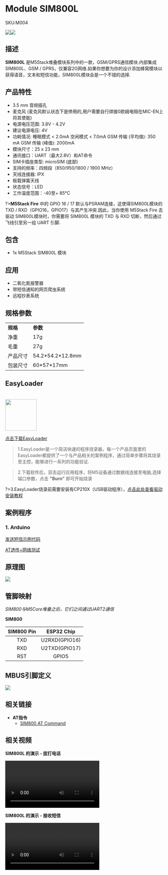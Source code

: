 # Module SIM800L

<el-tag effect="plain">SKU:M004</el-tag>

<div class="product_pic"><img src="assets/img/product_pics/module/module_sim800_01.webp"><img src="assets/img/product_pics/module/module_sim800_02.webp"></div>

## 描述

**SIM800L** 是M5Stack堆叠模块系列中的一款，GSM/GPRS通信模块.内部集成SIM800L、GSM / GPRS，仅兼容2G网络.如果你想要为你的设计添加蜂窝模块以获得语音，文本和短信功能，SIM800L模块会是一个不错的选择.

## 产品特性

- 3.5 mm 音频插孔
- 麦克风 (麦克风默认状态下是停用的,用户需要自行焊接0欧姆电阻在MIC-EN上将其使能)
- 电源电压范围: 3.8V - 4.2V
- 建议电源电压: 4V
- 功耗情况:
    睡眠模式 < 2.0mA
    空闲模式 < 7.0mA
    GSM 传输 (平均值): 350 mA
    GSM 传输 (峰值): 2000mA
- 模块尺寸：25 x 23 mm
- 通讯接口：UART（最大2.8V）和AT命令
- SIM卡插座类型: microSIM (底部)
- 支持的频率：四频段（850/950/1800 / 1900 MHz）
- 天线连接器: IPX
- 板载弹簧天线
- 状态信号：LED
- 工作温度范围：-40至+ 85°C

?>**M5Stack Fire** 中的 GPIO 16 / 17 默认与PSRAM连接，这使得SIM800L模块的TXD / RXD（GPIO16，GPIO17）与其产生冲突.因此，当你使用 M5Stack Fire 去驱动 SIM800L模块时，你需要将 SIM800L 模块的 TXD 与 RXD 切断，然后通过飞线引至另一组 UART 引脚.


## 包含

-  1x M5Stack SIM800L 模块

## 应用

-  二氧化氮报警器
-  带短信通知的网页爬虫系统
-  远程抄表系统

## 规格参数

<table>
   <tr style="font-weight:bold">
      <td>规格</td>
      <td>参数</td>
   </tr>
   <tr>
      <td>净重</td>
      <td>17g</td>
   </tr>
   <tr>
      <td>毛重</td>
      <td>27g</td>
   </tr>
   <tr>
      <td>产品尺寸</td>
      <td>54.2*54.2*12.8mm</td>
   </tr>
   <tr>
      <td>包装尺寸</td>
      <td>60*57*17mm</td>
   </tr>
 </table>

## EasyLoader

<img src="https://m5stack.oss-cn-shenzhen.aliyuncs.com/image/EasyLoader_logo.webp" width="100px" style="margin-top:20px">

<a href="https://m5stack.oss-cn-shenzhen.aliyuncs.com/EasyLoader/Windows/MODULE/EasyLoader_SIM800L_MODULE.exe"><el-button type="primary">点击下载EasyLoader</el-button></a>

>1.EasyLoader是一个简洁快速的程序烧录器，每一个产品页面里的EasyLoader都提供了一个与产品相关的案例程序，通过简单步骤将其烧录至主控，能够进行一系列的功能验证.

>2.下载软件后，双击运行应用程序，将M5设备通过数据线连接至电脑,选择端口参数，点击 **"Burn"** 即可开始烧录

?>3.EasyLoader烧录前需要安装有CP210X（USB驱动程序），[点击此处查看驱动安装教程](zh_CN/related_documents/M5Burner#安装串口驱动)

## 案例程序

### 1. Arduino

[发送短信示例代码](https://github.com/m5stack/M5Stack/tree/master/examples/Modules/SIM800L)

[AT透传+网络测试](https://github.com/m5stack/M5Stack/tree/master/examples/Modules/SIM800L/SIM800L_FactoryTest)

## 原理图

<img src="assets/img/product_pics/module/sim800_sch.webp">


## 管脚映射

*SIM800与M5Core堆叠之后，它们之间通过UART2通信*

**SIM800**

| SIM800 Pin        | ESP32 Chip      |
| :----------:  |:------------: |
| TXD        | U2RXD(GPIO16)         |
| RXD        | U2TXD(GPIO17)         |
| RST        | GPIO5         |

## MBUS引脚定义

<img src="assets\img\product_pics\module\module_bus.webp"/>

## 相关链接

-  **AT指令** 
   - [SIM800 AT Command](https://m5stack.oss-cn-shenzhen.aliyuncs.com/resource/docs/datasheet/module/SIM800_Series_AT_Command_Manual_V1.09.pdf)

## 相关视频

**SIM800L 的演示 - 拔打电话**

<video class="video_size" controls>
    <source src="https://m5stack.oss-cn-shenzhen.aliyuncs.com/video/Blog/Twitch201903/sim800_call.mp4" type="video/mp4">
</video>

**SIM800L 的演示 - 接收短信**

<video class="video_size" controls>
    <source src="https://m5stack.oss-cn-shenzhen.aliyuncs.com/video/Blog/Twitch201901/SMS%20Receive.mp4" type="video/mp4">
</video>

<script>

   var purchase_link = 'https://m5stack.com/collections/m5-module/products/gsm-sim800-module';

   anchor_search(purchase_link);
   scrollFunc();

</script>